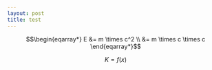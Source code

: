 ```yaml
---
layout: post
title: test
---
```



$$\begin{eqarray*}
E &= m \times c^2  \\ &= m \times c \times c 
\end{eqarray*}$$


$$\begin{equation}
K = f(x)
\end{equation}$$
